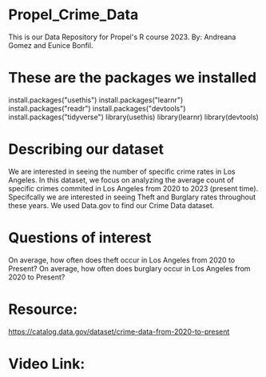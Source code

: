 # Propel_Crime_Data
This is our Data Repository for Propel's R course 2023. By: Andreana Gomez and Eunice Bonfil. 
# These are the packages we installed
install.packages("usethis")
install.packages("learnr")
install.packages("readr")
install.packages("devtools")
install.packages("tidyverse")
library(usethis)
library(learnr)
library(devtools)
# Describing our dataset
We are interested in seeing the number of specific crime rates in Los Angeles. In this dataset, we focus on analyzing the average count of specific crimes commited in Los Angeles from 2020 to 2023 (present time). Specifcally we are interested in seeing Theft and Burglary rates throughout these years. We used Data.gov to find our Crime Data dataset.
# Questions of interest
On average, how often does theft occur in Los Angeles from 2020 to Present?
On average, how often does burglary occur in Los Angeles from 2020 to Present?
# Resource:
https://catalog.data.gov/dataset/crime-data-from-2020-to-present
# Video Link:


